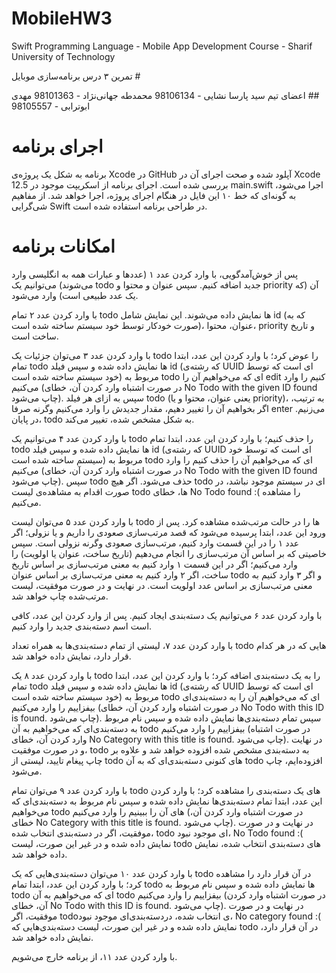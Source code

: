 # MobileHW3
Swift Programming Language - Mobile App Development Course - Sharif University of Technology

&#x202b;# تمرین ۳ درس برنامه‌سازی موبایل

&#x202b;## اعضای تیم
سید پارسا نشایی - &#x202b;98106134
محمدطه جهانی‌نژاد - &#x202b;98101363
مهدی ابوترابی - &#x202b;98105557

# اجرای برنامه

برنامه به شکل یک پروژه‌ی Xcode در GitHub آپلود شده و صحت اجرای آن در Xcode 12.5 بررسی شده است. اجرای برنامه از اسکریپت موجود در main.swift اجرا می‌شود، به گونه‌ای که خط ۱۰ این فایل در هنگام اجرای پروژه، اجرا خواهد شد.
از مفاهیم شی‌گرایی Swift در طراحی برنامه استفاده شده است.


# امکانات برنامه

پس از خوش‌آمدگویی، با وارد کردن عدد ۱ (عددها و عبارات همه به انگلیسی وارد می‌شوند) می‌توانیم یک todo جدید اضافه کنیم. سپس عنوان و محتوا و priority آن (که یک عدد طبیعی است) وارد می‌شود.

با وارد کردن عدد ۲ تمام todo ها نمایش داده می‌شوند. این نمایش شامل id (که به صورت خودکار توسط خود سیستم ساخته شده است)، عنوان، محتوا، priority و تاریخ ساخت است.

با وارد کردن عدد ۳ می‌توان جزئیات یک todo را عوض کرد؛ با وارد کردن این عدد، ابتدا تمام todo ها نمایش داده شده و سپس فیلد id (که رشته‌ی UUID ای است که توسط خود سیستم ساخته شده است) مربوط به todo ای که می‌خواهیم آن را edit کنیم را وارد می‌کنیم (در صورت اشتباه وارد کردن آن، خطای No Todo with the given ID found چاپ می‌شود). سپس به ازای هر فیلد todo (یعنی عنوان، محتوا و یا priority)، به ترتیب، اگر بخواهیم آن را تغییر دهیم، مقدار جدیدش را وارد می‌کنیم وگرنه صرفا enter می‌زنیم. در پایان، todo به شکل مشخص شده، تغییر می‌کند.

با وارد کردن عدد ۴ می‌توانیم یک todo را حذف کنیم؛  با وارد کردن این عدد، ابتدا تمام todo ها نمایش داده شده و سپس فیلد id (که رشته‌ی UUID ای است که توسط خود سیستم ساخته شده است) مربوط به todo ای که می‌خواهیم آن را حذف کنیم را وارد می‌کنیم (در صورت اشتباه وارد کردن آن، خطای No Todo with the given ID found چاپ می‌شود). سپس todo حذف می‌شود. اگر هیچ todo ای در سیستم موجود نباشد، در صورت اقدام به مشاهده‌ی لیست todo ها، خطای No Todo found :( را مشاهده می‌کنیم.

با وارد کردن عدد ۵ می‌توان لیست todo ها را در حالت مرتب‌شده مشاهده کرد. پس از ورود این عدد، ابتدا پرسیده می‌شود که قصد مرتب‌سازی صعودی را داریم و یا نزولی؛ اگر عدد ۱ را در این قسمت وارد کنیم، مرتب‌سازی صعودی وگرنه نزولی است. سپس خاصیتی که بر اساس آن مرتب‌سازی را انجام می‌دهیم (تاریخ ساخت، عنوان یا اولویت) را وارد می‌کنیم؛ اگر در این قسمت ۱ وارد کنیم به معنی مرتب‌سازی بر اساس تاریخ ساخت، اگر ۲ وارد کنیم به معنی مرتب‌سازی بر اساس عنوان todo و اگر ۳ وارد کنیم به معنی مرتب‌سازی بر اساس عدد اولویت است. در نهایت و در صورت موفقیت، لیست مرتب‌شده چاپ خواهد شد.

با وارد کردن عدد ۶ می‌توانیم یک دسته‌بندی ایجاد کنیم. پس از وارد کردن این عدد، کافی است اسم دسته‌بندی جدید را وارد کنیم.

با وارد کردن عدد ۷، لیستی از تمام دسته‌بندی‌ها به همراه تعداد todo هایی که در هر کدام قرار دارد، نمایش داده خواهد شد.

با وارد کردن عدد ۸ یک todo را به یک دسته‌بندی اضافه کرد؛ با وارد کردن این عدد، ابتدا تمام todo ها نمایش داده شده و سپس فیلد id (که رشته‌ی UUID ای است که توسط خود سیستم ساخته شده است) مربوط به todo ای که می‌خواهیم آن را به دسته‌بندی‌ای بیفزاییم را وارد می‌کنیم (در صورت اشتباه وارد کردن آن، خطای No Todo with this ID is found. چاپ می‌شود). سپس تمام دسته‌بندی‌ها نمایش داده شده و سپس نام مربوط به دسته‌بندی‌ای که می‌خواهیم به آن todo بیفزاییم را وارد می‌کنیم (در صورت اشتباه وارد کردن آن، خطای No Category with this title is found. چاپ می‌شود). در نهایت و در صورت موفقیت، todo به دسته‌بندی مشخص شده افزوده خواهد شد و علاوه بر چاپ پیغام تایید، لیستی از todo های کنونی دسته‌بندی‌ای که به آن todo افزوده‌ایم، چاپ می‌شود.

با وارد کردن عدد ۹ می‌توان تمام todo های یک دسته‌بندی را مشاهده کرد؛ با وارد کردن این عدد، ابتدا تمام دسته‌بندی‌ها نمایش داده شده و سپس نام مربوط به دسته‌بندی‌ای که می‌خواهیم todo های آن را ببینیم را وارد می‌کنیم (در صورت اشتباه وارد کردن آن، خطای No Category with this title is found. چاپ می‌شود). در نهایت و در صورت موفقیت، اگر در دسته‌بندی انتخاب شده، todo ای موجود نبود، No Todo found :( نمایش داده شده و در غیر این صورت، لیست todo های دسته‌بندی انتخاب شده، نمایش داده خواهد شد.

با وارد کردن عدد ۱۰ می‌توان دسته‌بندی‌هایی که یک todo در آن قرار دارد را مشاهده کرد؛ با وارد کردن این عدد، ابتدا تمام todo ها نمایش داده شده و سپس نام مربوط به todo ای که می‌خواهیم به آن todo بیفزاییم را وارد می‌کنیم (در صورت اشتباه وارد کردن آن، خطای No Todo with this ID is found. چاپ می‌شود). در نهایت و در صورت موفقیت، اگر todoی انتخاب شده، دردسته‌بندی‌ای موجود نبود، No category found :( نمایش داده شده و در غیر این صورت، لیست دسته‌بندی‌هایی که todo در آن قرار دارد، نمایش داده خواهد شد.

با وارد کردن عدد ۱۱، از برنامه خارج می‌شویم.
